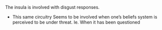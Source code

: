 
The insula is involved with disgust responses.
- This same circuitry Seems to be involved when one’s beliefs system is perceived to be under threat. Ie. When it has been questioned